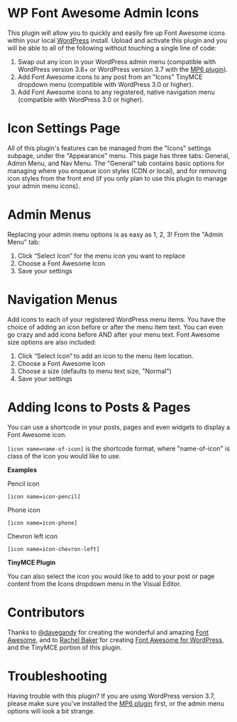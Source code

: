 WP Font Awesome Admin Icons
====================

This plugin will allow you to quickly and easily fire up Font Awesome icons within your local <a href="http://wordpress.org" target="_blank">WordPress</a> install. Upload and activate this plugin and you will be able to all of the following without touching a single line of code:

<ol>
<li>Swap out any icon in your WordPress admin menu (compatible with WordPress version 3.8+ or WordPress version 3.7 with the <a href="http://wordpress.org/plugins/mp6/" target="_blank">MP6 plugin</a>).</li>
<li>Add Font Awesome icons to any post from an "Icons" TinyMCE dropdown menu (compatible with WordPress 3.0 or higher).</li>
<li>Add Font Awesome icons to any registered, native navigation menu (compatible with WordPress 3.0 or higher).</li>
</ol>

Icon Settings Page
==================== 

All of this plugin's features can be managed from the "Icons" settings subpage, under the "Appearance" menu. This page has three tabs: General, Admin Menu, and Nav Menu. The "General" tab contains basic options for managing where you enqueue icon styles (CDN or local), and for removing icon styles from the front end (if you only plan to use this plugin to manage your admin menu icons).

Admin Menus
==================== 

Replacing your admin menu options is as easy as 1, 2, 3! From the "Admin Menu" tab:

<ol>
<li>Click “Select Icon” for the menu icon you want to replace</li>
<li>Choose a Font Awesome Icon</li>
<li>Save your settings</li>
</ol>

Navigation Menus
==================== 

Add icons to each of your registered WordPress menu items. You have the choice of adding an icon before or after the menu item text. You can even go crazy and add icons before AND after your menu text. Font Awesome size options are also included:

<ol>
<li>Click “Select Icon” to add an icon to the menu item location.</li>
<li>Choose a Font Awesome Icon</li>
<li>Choose a size (defaults to menu text size, "Normal")</li>
<li>Save your settings</li>
</ol>


Adding Icons to Posts &amp; Pages
==================== 

You can use a shortcode in your posts, pages and even widgets to display a Font Awesome icon.

`[icon name=name-of-icon]` is the shortcode format, where "name-of-icon" is class of the icon you would like to use.

**Examples**

Pencil icon

`[icon name=icon-pencil]`

Phone icon

`[icon name=icon-phone]`

Chevron left icon

`[icon name=icon-chevron-left]`

__TinyMCE Plugin__

You can also select the icon you would like to add to your post or page content from the Icons dropdown menu in the Visual Editor.


Contributors
====================

Thanks to <a href="https://github.com/davegandy" target="_blank">@davegandy</a> for creating the wonderful and amazing <a href="http://fortawesome.github.io/Font-Awesome/" target="_blank">Font Awesome</a>, and to <a href="http://rachelbaker.me" target="_blank">Rachel Baker</a> for creating <a href="http://wordpress.org/plugins/font-awesome/" target="_blank">Font Awesome for WordPress</a>, and the TinyMCE portion of this plugin.

Troubleshooting
====================

Having trouble with this plugin? If you are using WordPress version 3.7, please make sure you've installed the <a href="http://wordpress.org/plugins/mp6/" target="_blank">MP6 plugin</a> first, or the admin menu options will look a bit strange.
